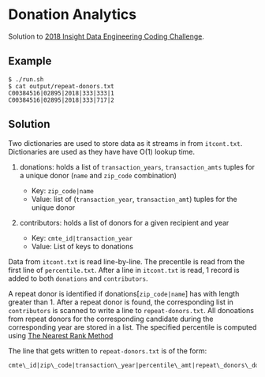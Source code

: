 # Donation Analytics

Solution to [2018 Insight Data Engineering Coding Challenge](https://github.com/InsightDataScience/donation-analytics).

## Example
~~~~
$ ./run.sh
$ cat output/repeat-donors.txt
C00384516|02895|2018|333|333|1
C00384516|02895|2018|333|717|2
~~~~

## Solution
Two dictionaries are used to store data as it streams in from `itcont.txt`.  Dictionaries are used as they have have O(1) lookup time.

1. donations: holds a list of `transaction_years`, `transaction_amts` tuples for a unique donor (`name` and `zip_code` combination)
	* Key: `zip_code|name`
	* Value: list of (`transaction_year`, `transaction_amt`) tuples for the unique donor

2. contributors: holds a list of donors for a given recipient and year
	* Key: `cmte_id|transaction_year`
	* Value: List of keys to donations

Data from `itcont.txt` is read line-by-line.  The precentile is read from the first line of `percentile.txt`.  After a line in `itcont.txt` is read, 1 record is added to both `donations` and `contributors`.

A repeat donor is identified if donations[`zip_code|name`] has with length greater than 1.  After a repeat donor is found, the corresponding list in `contributors` is scanned to write a line to `repeat-donors.txt`.  All donoations from repeat donors for the corresponding candidate during the corresponding year are stored in a list.  The specified percentile is computed using [The Nearest Rank Method](https://en.wikipedia.org/wiki/Percentile#The_nearest-rank_method)

The line that gets written to `repeat-donors.txt` is of the form:

~~~~
cmte\_id|zip\_code|transaction\_year|percentile\_amt|repeat\_donors\_donations\_sum|number\_of\_repeat\_donors
~~~~
